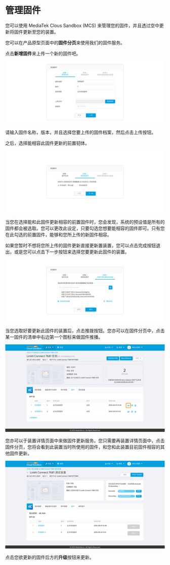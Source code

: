 # 管理固件

您可以使用 MediaTek Clous Sandbox (MCS) 来管理您的固件，并且透过空中更新将固件更新至您的装置。

您可以在产品原型页面中的**固件分页**来使用我们的固件服务。

点击**新增固件**来上传一个新的固件吧。

![](../images/Firmware/img_firmware_01.png)

请输入固件名称，版本，并且选择您要上传的固件档案，然后点击上传按钮。

之后，选择能相容此固件更新的前置韧体。

![](../images/Firmware/img_firmware_02.png)

当您在选择能和此固件更新相容的前置固件时，您会发现，系统的预设值是所有的固件都会被选取。您可以更改此设定，只要勾选您想要能相容的固件即可。只有您在此勾选的前置固件，能够和您所上传的新固件相容。

如果您暂时不想将您所上传的固件更新直接更新置装置，您可以点击完成按钮退出，或是您可以点击下一步按钮来选择您要更新此固件的装置。

![](../images/Firmware/img_firmware_03.png)

当您选取好要更新此固件的装置后，点击推拨按钮。您亦可以在固件分页中，点击某一固件的清单中右边第一个图标来做固件推播。

![](../images/Firmware/img_firmware_04.png)

您亦可以于装置详情页面中来做固件更新服务。您只需要再装置详情页面中，点击固件分页，您将会看到此装置当时所使用的固件，和您和此装置目前固件相容的其他固件更新。

![](../images/Firmware/img_firmware_05.png)

点击您欲更新的固件后方的**升级**按钮来更新。


